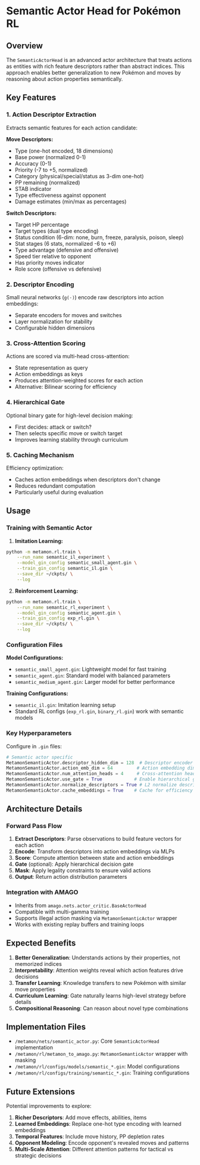 # Semantic Actor Head for Pokémon RL

## Overview

The `SemanticActorHead` is an advanced actor architecture that treats actions as entities with rich feature descriptors rather than abstract indices. This approach enables better generalization to new Pokémon and moves by reasoning about action properties semantically.

## Key Features

### 1. Action Descriptor Extraction
Extracts semantic features for each action candidate:

**Move Descriptors:**
- Type (one-hot encoded, 18 dimensions)
- Base power (normalized 0-1)
- Accuracy (0-1)
- Priority (-7 to +5, normalized)
- Category (physical/special/status as 3-dim one-hot)
- PP remaining (normalized)
- STAB indicator
- Type effectiveness against opponent
- Damage estimates (min/max as percentages)

**Switch Descriptors:**
- Target HP percentage
- Target types (dual type encoding)
- Status condition (6-dim: none, burn, freeze, paralysis, poison, sleep)
- Stat stages (6 stats, normalized -6 to +6)
- Type advantage (defensive and offensive)
- Speed tier relative to opponent
- Has priority moves indicator
- Role score (offensive vs defensive)

### 2. Descriptor Encoding
Small neural networks (`g(·)`) encode raw descriptors into action embeddings:
- Separate encoders for moves and switches
- Layer normalization for stability
- Configurable hidden dimensions

### 3. Cross-Attention Scoring
Actions are scored via multi-head cross-attention:
- State representation as query
- Action embeddings as keys
- Produces attention-weighted scores for each action
- Alternative: Bilinear scoring for efficiency

### 4. Hierarchical Gate
Optional binary gate for high-level decision making:
- First decides: attack or switch?
- Then selects specific move or switch target
- Improves learning stability through curriculum

### 5. Caching Mechanism
Efficiency optimization:
- Caches action embeddings when descriptors don't change
- Reduces redundant computation
- Particularly useful during evaluation

## Usage

### Training with Semantic Actor

1. **Imitation Learning:**
```bash
python -m metamon.rl.train \
    --run_name semantic_il_experiment \
    --model_gin_config semantic_small_agent.gin \
    --train_gin_config semantic_il.gin \
    --save_dir ~/ckpts/ \
    --log
```

2. **Reinforcement Learning:**
```bash
python -m metamon.rl.train \
    --run_name semantic_rl_experiment \
    --model_gin_config semantic_agent.gin \
    --train_gin_config exp_rl.gin \
    --save_dir ~/ckpts/ \
    --log
```

### Configuration Files

**Model Configurations:**
- `semantic_small_agent.gin`: Lightweight model for fast training
- `semantic_agent.gin`: Standard model with balanced parameters
- `semantic_medium_agent.gin`: Larger model for better performance

**Training Configurations:**
- `semantic_il.gin`: Imitation learning setup
- Standard RL configs (`exp_rl.gin`, `binary_rl.gin`) work with semantic models

### Key Hyperparameters

Configure in `.gin` files:
```python
# Semantic actor specific
MetamonSemanticActor.descriptor_hidden_dim = 128  # Descriptor encoder hidden size
MetamonSemanticActor.action_emb_dim = 64         # Action embedding dimension
MetamonSemanticActor.num_attention_heads = 4     # Cross-attention heads
MetamonSemanticActor.use_gate = True            # Enable hierarchical gate
MetamonSemanticActor.normalize_descriptors = True # L2 normalize descriptors
MetamonSemanticActor.cache_embeddings = True    # Cache for efficiency
```

## Architecture Details

### Forward Pass Flow
1. **Extract Descriptors**: Parse observations to build feature vectors for each action
2. **Encode**: Transform descriptors into action embeddings via MLPs
3. **Score**: Compute attention between state and action embeddings
4. **Gate** (optional): Apply hierarchical decision gate
5. **Mask**: Apply legality constraints to ensure valid actions
6. **Output**: Return action distribution parameters

### Integration with AMAGO
- Inherits from `amago.nets.actor_critic.BaseActorHead`
- Compatible with multi-gamma training
- Supports illegal action masking via `MetamonSemanticActor` wrapper
- Works with existing replay buffers and training loops

## Expected Benefits

1. **Better Generalization**: Understands actions by their properties, not memorized indices
2. **Interpretability**: Attention weights reveal which action features drive decisions
3. **Transfer Learning**: Knowledge transfers to new Pokémon with similar move properties
4. **Curriculum Learning**: Gate naturally learns high-level strategy before details
5. **Compositional Reasoning**: Can reason about novel type combinations

## Implementation Files

- `/metamon/nets/semantic_actor.py`: Core `SemanticActorHead` implementation
- `/metamon/rl/metamon_to_amago.py`: `MetamonSemanticActor` wrapper with masking
- `/metamon/rl/configs/models/semantic_*.gin`: Model configurations
- `/metamon/rl/configs/training/semantic_*.gin`: Training configurations

## Future Extensions

Potential improvements to explore:
1. **Richer Descriptors**: Add move effects, abilities, items
2. **Learned Embeddings**: Replace one-hot type encoding with learned embeddings
3. **Temporal Features**: Include move history, PP depletion rates
4. **Opponent Modeling**: Encode opponent's revealed moves and patterns
5. **Multi-Scale Attention**: Different attention patterns for tactical vs strategic decisions